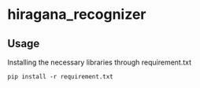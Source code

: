 # hiragana_recognizer

## Usage
Installing the necessary libraries through requirement.txt
```
pip install -r requirement.txt
```
